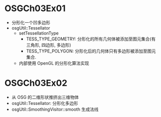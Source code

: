 # OSGCh03Ex01
* 分形化一个凹多边形
* osgUtil::Tessellator
	- setTessellationType
		- TESS_TYPE_GEOMETRY: 分形化的所有几何体被添加至图元集合(有三角形, 四边形, 多边形)
		- TESS_TYPE_POLYGON: 分形化后的几何体只有多边形被添加至图元集合.
	- 内部使用 OpenGL 的分形化算法实现

# OSGCh03Ex02
* 从 OSG 的二维形状推挤出三维物体
* osgUtil::Tessellator: 分形化多边形
* osgUtil::SmoothingVisitor::smooth 生成法线
